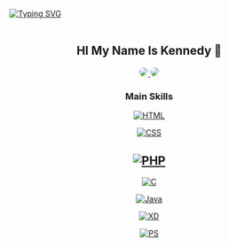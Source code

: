 [![Typing SVG](https://readme-typing-svg.herokuapp.com/?color=BC6FF1size=35&center=true&vCenter=true&width=1000&lines=HY,+MY+NAME+IS+KENNEDY+CRUVINEL;I'M+20+YEARS+OLD;I'M+FROM+BRAZIL;I+MAJORING+INFORMATION+SYSTEMS;BE+WELCOME!+:%29)](https://git.io/typing-svg)
<br> <br>

<div align ="center">
<h2> HI My Name Is Kennedy 👋</h2>
</div>





<div align="center"> 
<a href="https://www.instagram.com/kennedy.1.2/" target="_blank"><img src="https://img.shields.io/badge/-Instagram-%23E4405F?style=for-the-badge&logo=instagram&logoColor=white" style="border-radius: 30px"</a>
<a href="https://www.linkedin.com/in/kennedy-cruvinel-0851ba226/" target="_blank"><img src="https://img.shields.io/badge/-LinkedIn-%230077B5?style=for-the-badge&logo=linkedin&logoColor=white" style="border-radius: 30px" target="_blank"></a> 


###  Main Skills
[![HTML](https://img.shields.io/badge/HTML5-E34F26?style=for-the-badge&logo=html5&logoColor=white)](https://kenzie.com.br/blog/html5/#:~:text=HTML5%20%C3%A9%20a%20quinta%20e,%2C%20%C3%A1udio%2C%20v%C3%ADdeos%20e%20etc.)

[![CSS](https://img.shields.io/badge/CSS3-1572B6?style=for-the-badge&logo=css3&logoColor=white)](https://developer.mozilla.org/pt-BR/docs/Web/CSS)

[![PHP](https://img.shields.io/badge/PHP-777BB4?style=for-the-badge&logo=php&logoColor=white)](https://www.php.net/)
------------------------------------------------------------

[![C](https://img.shields.io/badge/C%23-239120?style=for-the-badge&logo=c-sharp&logoColor=white)](https://learn.microsoft.com/pt-br/dotnet/csharp/)

[![Java](https://img.shields.io/badge/Java-ED8B00?style=for-the-badge&logo=openjdk&logoColor=white)](https://www.java.com/pt-BR/)

[![XD](https://img.shields.io/badge/Adobe%20XD-470137?style=for-the-badge&logo=Adobe%20XD&logoColor=#FF61F6)](https://www.adobe.com/?sdid=49F59KY6&clickref=1011lwIUd668&mv=affiliate&mv2=pz&as_camptype=1064&as_channel=affiliate&as_source=partnerize&as_campaign=affnetmedia)

[![PS](https://img.shields.io/badge/Adobe%20Photoshop-31A8FF?style=for-the-badge&logo=Adobe%20Photoshop&logoColor=black)](https://www.adobe.com/?sdid=49F59KY6&clickref=1011lwIUd668&mv=affiliate&mv2=pz&as_camptype=1064&as_channel=affiliate&as_source=partnerize&as_campaign=affnetmedia)

 </div>

